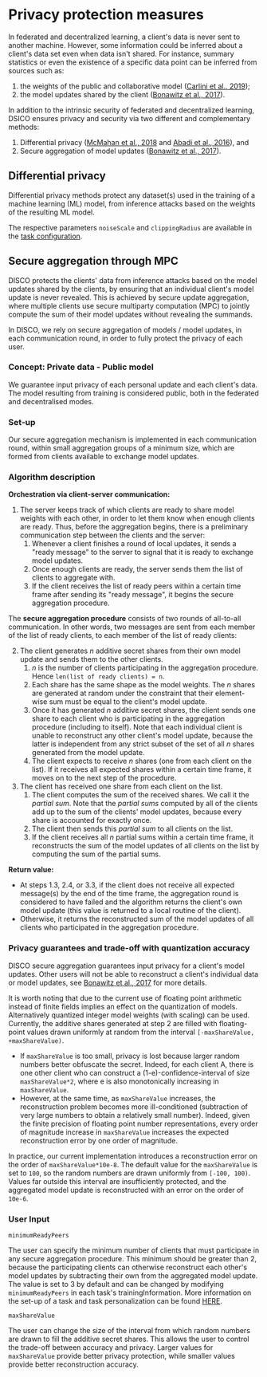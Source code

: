 # Privacy protection measures

In federated and decentralized learning, a client's data is never sent to another machine. However, some information could be inferred about a client's data set even when data isn't shared. For instance, summary statistics or even the existence of a specific data point can be inferred from sources such as:
1. the weights of the public and collaborative model ([Carlini et al., 2019](https://www.usenix.org/conference/usenixsecurity19/presentation/carlini));
2. the model updates shared by the client ([Bonawitz et al., 2017](https://doi.org/10.1145/3133956.3133982)).

In addition to the intrinsic security of federated and decentralized learning, DSICO ensures privacy and security via two different and complementary methods: 
1. Differential privacy ([McMahan et al., 2018](http://arxiv.org/abs/1710.06963) and [Abadi et al., 2016](https://doi.org/10.1145/2976749.2978318)), and
2. Secure aggregation of model updates ([Bonawitz et al., 2017](https://doi.org/10.1145/3133956.3133982)).

## Differential privacy

Differential privacy methods protect any dataset(s) used in the training of a machine learning (ML) model, from inference attacks based on the weights of the resulting ML model.

The respective parameters `noiseScale` and `clippingRadius` are available in the [task configuration](TASK.md).

## Secure aggregation through MPC

DISCO protects the clients' data from inference attacks based on the model updates shared by the clients, by ensuring that an individual client's model update is never revealed. This is achieved by secure update aggregation, where multiple clients use secure multiparty computation (MPC) to jointly compute the sum of their model updates without revealing the summands.

In DISCO, we rely on secure aggregation of models / model updates, in each communication round, in order to fully protect the privacy of each user. 

### Concept: Private data - Public model

We guarantee input privacy of each personal update and each client's data. 
The model resulting from training is considered public, both in the federated and decentralised modes.

### Set-up

Our secure aggregation mechanism is implemented in each communication round, within small aggregation groups of a minimum size, which are formed from clients available to exchange model updates. 

### Algorithm description

**Orchestration via client-server communication:**
1. The server keeps track of which clients are ready to share model weights with each other, in order to let them know when enough clients are ready.
Thus, before the aggregation begins, there is a preliminary communication step between the clients and the server:
   1. Whenever a client finishes a round of local updates, it sends a "ready message" to the server to signal that it is ready to exchange model updates.
   2. Once enough clients are ready, the server sends them the list of clients to aggregate with.
   3. If the client receives the list of ready peers within a certain time frame after sending its "ready message", it begins the secure aggregation procedure.

The **secure aggregation procedure** consists of two rounds of all-to-all communication. In other words, two messages are sent from each member of the list of ready clients, to each member of the list of ready clients:

2. The client generates *n* additive secret shares from their own model update and sends them to the other clients.
   1. *n* is the number of clients participating in the aggregation procedure. Hence `len(list of ready clients) = n`.
   2. Each share has the same shape as the model weights. The *n* shares are generated at random under the constraint that their element-wise sum must be equal to the client's model update.
   3. Once it has generated *n* additive secret shares, the client sends one share to each client who is participating in the aggregation procedure (including to itself). Note that each individual client is unable to reconstruct any other client's model update, because the latter is independent from any strict subset of the set of all *n* shares generated from the model update.
   4. The client expects to receive *n* shares (one from each client on the list). If it receives all expected shares within a certain time frame, it moves on to the next step of the procedure.
3. The client has received one share from each client on the list.
   1. The client computes the sum of the received shares. We call it the _partial sum_. Note that the _partial sums_ computed by all of the clients add up to the sum of the clients' model updates, because every share is accounted for exactly once.
   2. The client then sends this _partial sum_ to all clients on the list.
   3. If the client receives all *n* partial sums within a certain time frame, it reconstructs the sum of the model updates of all clients on the list by computing the sum of the partial sums.

**Return value:**
- At steps 1.3, 2.4, or 3.3, if the client does not receive all expected message(s) by the end of the time frame, the aggregation round is considered to have failed and the algorithm returns the client's own model update (this value is returned to a local routine of the client).
- Otherwise, it returns the reconstructed sum of the model updates of all clients who participated in the aggregation procedure.

### Privacy guarantees and trade-off with quantization accuracy

DISCO secure aggregation guarantees input privacy for a client's model updates. Other users will not be able to reconstruct a client's individual data or model updates, see [Bonawitz et al., 2017](https://doi.org/10.1145/3133956.3133982) for more details.

It is worth noting that due to the current use of floating point arithmetic instead of finite fields implies an effect on the quantization of models. Alternatively quantized integer model weights (with scaling) can be used.
Currently, the additive shares generated at step 2 are filled with floating-point values drawn uniformly at random from the interval `[-maxShareValue, +maxShareValue)`.
- If `maxShareValue` is too small, privacy is lost because larger random numbers better obfuscate the secret. Indeed, for each client A, there is one other client who can construct a (1-e)-confidence-interval of size `maxShareValue*2`, where e is also monotonically increasing in `maxShareValue`.
- However, at the same time, as `maxShareValue` increases, the reconstruction problem becomes more ill-conditioned (subtraction of very large numbers to obtain a relatively small number). Indeed, given the finite precision of floating point number representations, every order of magnitude increase in `maxShareValue` increases the expected reconstruction error by one order of magnitude.

In practice, our current implementation introduces a reconstruction error on the order of `maxShareValue*10e-8`. The default value for the `maxShareValue` is set to `100`, so the random numbers are drawn uniformly from `[-100, 100)`.
Values far outside this interval are insufficiently protected, and the aggregated model update is reconstructed with an error on the order of `10e-6`.

### User Input

`minimumReadyPeers`

The user can specify the minimum number of clients that must participate in any secure aggregation procedure. This minimum should be greater than 2, because the participating clients can otherwise reconstruct each other's model updates by subtracting their own from the aggregated model update.
The value is set to 3 by default and can be changed by modifying `minimumReadyPeers` in each task's trainingInformation. More information on the set-up of a task and task personalization
can be found [HERE](TASK.md).

`maxShareValue`

The user can change the size of the interval from which random numbers are drawn to fill the additive secret shares.
This allows the user to control the trade-off between accuracy and privacy.
Larger values for `maxShareValue` provide better privacy protection, while smaller values provide better reconstruction accuracy.
